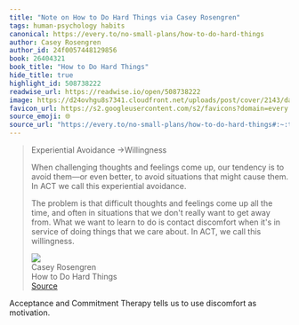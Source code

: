 ```yaml
---
title: "Note on How to Do Hard Things via Casey Rosengren"
tags: human-psychology habits
canonical: https://every.to/no-small-plans/how-to-do-hard-things
author: Casey Rosengren
author_id: 24f0057448129856
book: 26404321
book_title: "How to Do Hard Things"
hide_title: true
highlight_id: 508738222
readwise_url: https://readwise.io/open/508738222
image: https://d24ovhgu8s7341.cloudfront.net/uploads/post/cover/2143/david-gavi-Ijx8OxvKrgM-unsplash_2.png
favicon_url: https://s2.googleusercontent.com/s2/favicons?domain=every.to
source_emoji: 🌐
source_url: "https://every.to/no-small-plans/how-to-do-hard-things#:~:text=Experiential%20Avoidance%20%E2%86%92Willingness,call%20this%20willingness."
---
```


> Experiential Avoidance →Willingness
> 
> When challenging thoughts and feelings come up, our tendency is to avoid them—or even better, to avoid situations that might cause them. In ACT we call this experiential avoidance.
> 
> The problem is that difficult thoughts and feelings come up all the time, and often in situations that we don't really want to get away from. What we want to learn to do is contact discomfort when it's in service of doing things that we care about. In ACT, we call this willingness.
> <div class="quoteback-footer"><div class="quoteback-avatar"><img class="mini-favicon" src="https://s2.googleusercontent.com/s2/favicons?domain=every.to"></div><div class="quoteback-metadata"><div class="metadata-inner"><span style="display:none">FROM:</span><div aria-label="Casey Rosengren" class="quoteback-author"> Casey Rosengren</div><div aria-label="How to Do Hard Things" class="quoteback-title"> How to Do Hard Things</div></div></div><div class="quoteback-backlink"><a target="_blank" aria-label="go to the full text of this quotation" rel="noopener" href="https://every.to/no-small-plans/how-to-do-hard-things#:~:text=Experiential%20Avoidance%20%E2%86%92Willingness,call%20this%20willingness." class="quoteback-arrow"> Source</a></div></div>

Acceptance and Commitment Therapy tells us to use discomfort as motivation.